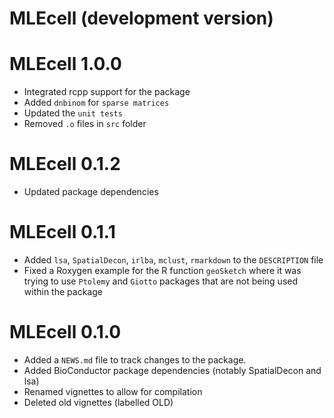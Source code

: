 # MLEcell (development version)

# MLEcell 1.0.0

* Integrated rcpp support for the package
* Added `dnbinom` for `sparse matrices`
* Updated the `unit tests`
* Removed `.o` files in `src` folder

# MLEcell 0.1.2

* Updated package dependencies

# MLEcell 0.1.1

* Added `lsa`, `SpatialDecon`, `irlba`, `mclust`, `rmarkdown` to the `DESCRIPTION` file
* Fixed a Roxygen example for the R function `geoSketch` where it was trying to use `Ptolemy` and `Giotto` packages that are not being used within the package

# MLEcell 0.1.0

* Added a `NEWS.md` file to track changes to the package.
* Added BioConductor package dependencies (notably SpatialDecon and lsa)
* Renamed vignettes to allow for compilation
* Deleted old vignettes (labelled OLD)
